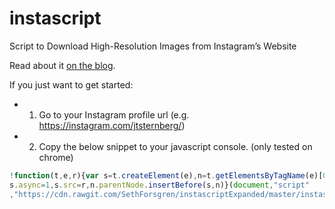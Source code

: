 # instascript
Script to Download High-Resolution Images from Instagram’s Website

Read about it [on the blog](http://dsgnwrks.pro/plugins-and-scripts/script-to-download-high-resolution-images-from-instagrams-website).

If you just want to get started:
* 1. Go to your Instagram profile url (e.g. https://instagram.com/jtsternberg/)
* 2. Copy the below snippet to your javascript console. (only tested on chrome)

```js
!function(t,e,r){var s=t.createElement(e),n=t.getElementsByTagName(e)[0];
s.async=1,s.src=r,n.parentNode.insertBefore(s,n)}(document,"script"
,"https://cdn.rawgit.com/SethForsgren/instascriptExpanded/master/instascript.js");
```